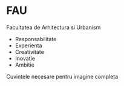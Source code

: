 # FAU
Facultatea de Arhitectura si Urbanism  
- Responsabilitate  
- Experienta  
- Creativitate  
- Inovatie  
- Ambitie  

Cuvintele necesare pentru imagine completa
